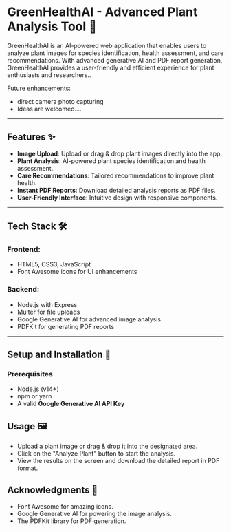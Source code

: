 # GreenHealthAI - Advanced Plant Analysis Tool 🌱

GreenHealthAI is an AI-powered web application that enables users to analyze plant images for species identification, health assessment, and care recommendations. With advanced generative AI and PDF report generation, GreenHealthAI provides a user-friendly and efficient experience for plant enthusiasts and researchers..

Future enhancements:
- direct camera photo capturing
- Ideas are welcomed....

---

## Features ✨

- **Image Upload**: Upload or drag & drop plant images directly into the app.
- **Plant Analysis**: AI-powered plant species identification and health assessment.
- **Care Recommendations**: Tailored recommendations to improve plant health.
- **Instant PDF Reports**: Download detailed analysis reports as PDF files.
- **User-Friendly Interface**: Intuitive design with responsive components.

---

## Tech Stack 🛠️

### Frontend:
- HTML5, CSS3, JavaScript
- Font Awesome icons for UI enhancements

### Backend:
- Node.js with Express
- Multer for file uploads
- Google Generative AI for advanced image analysis
- PDFKit for generating PDF reports

---

## Setup and Installation 🚀

### Prerequisites
- Node.js (v14+)
- npm or yarn
- A valid **Google Generative AI API Key**

## Usage 🖼️

- Upload a plant image or drag & drop it into the designated area.
- Click on the "Analyze Plant" button to start the analysis.
- View the results on the screen and download the detailed report in PDF format.

## Acknowledgments 💖

- Font Awesome for amazing icons.
- Google Generative AI for powering the image analysis.
- The PDFKit library for PDF generation.

